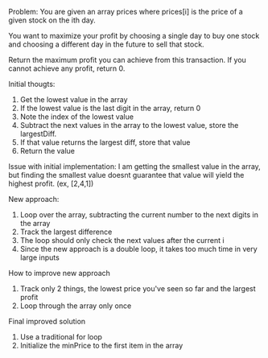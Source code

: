 Problem:
You are given an array prices where prices[i] is the price of a given stock on the ith day.

You want to maximize your profit by choosing a single day to buy one stock and choosing a different day in the future to sell that stock.

Return the maximum profit you can achieve from this transaction. If you cannot achieve any profit, return 0.

Initial thougts:
1. Get the lowest value in the array
2. If the lowest value is the last digit in the array, return 0
3. Note the index of the lowest value
4. Subtract the next values in the array to the lowest value, store the largestDiff.
5. If that value returns the largest diff, store that value
6. Return the value 

Issue with initial implementation:
I am getting the smallest value in the array, but finding the smallest value doesnt guarantee that value will yield the highest profit. (ex, [2,4,1])

New approach:
1. Loop over the array, subtracting the current number to the next digits in the array
2. Track the largest difference
3. The loop should only check the next values after the current i
4. Since the new approach is a double loop, it takes too much time in very large inputs

How to improve new approach
1. Track only 2 things, the lowest price you've seen so far and the largest profit
2. Loop through the array only once

Final improved solution
1. Use a traditional for loop
2. Initialize the minPrice to the first item in the array
